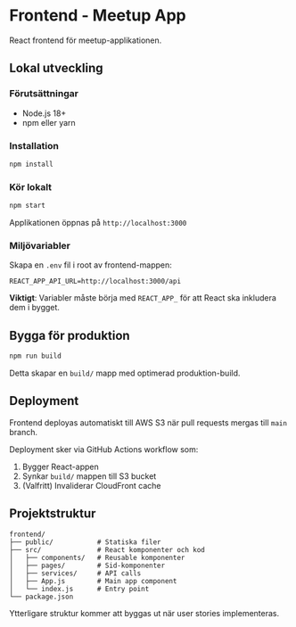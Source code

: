 # Frontend - Meetup App

React frontend för meetup-applikationen.

## Lokal utveckling

### Förutsättningar

- Node.js 18+
- npm eller yarn

### Installation

```bash
npm install
```

### Kör lokalt

```bash
npm start
```

Applikationen öppnas på `http://localhost:3000`

### Miljövariabler

Skapa en `.env` fil i root av frontend-mappen:

```env
REACT_APP_API_URL=http://localhost:3000/api
```

**Viktigt**: Variabler måste börja med `REACT_APP_` för att React ska inkludera dem i bygget.

## Bygga för produktion

```bash
npm run build
```

Detta skapar en `build/` mapp med optimerad produktion-build.

## Deployment

Frontend deployas automatiskt till AWS S3 när pull requests mergas till `main` branch.

Deployment sker via GitHub Actions workflow som:

1. Bygger React-appen
2. Synkar `build/` mappen till S3 bucket
3. (Valfritt) Invaliderar CloudFront cache

## Projektstruktur

```
frontend/
├── public/           # Statiska filer
├── src/              # React komponenter och kod
│   ├── components/   # Reusable komponenter
│   ├── pages/        # Sid-komponenter
│   ├── services/     # API calls
│   ├── App.js        # Main app component
│   └── index.js      # Entry point
└── package.json
```

Ytterligare struktur kommer att byggas ut när user stories implementeras.
